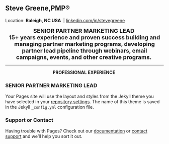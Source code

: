 ## Steve Greene,PMP&reg;&nbsp;
Location: <b>Raleigh, NC USA&nbsp;</b> | <a href="https://www.linkedin.com/in/stevegreene/">linkedin.com/in/stevegreene</a>

<p paraeid="{9d584332-5666-4e06-9d7b-11f6e784eca4}{228}" paraid="1293564751" style="text-align: center;"><span style="font-size:18px;"><strong>SENIOR PARTNER MARKETING LEAD&nbsp;</strong><br />
<b>15+ years experience and proven success building and managing partner marketing programs, developing partner lead pipeline through webinars, email campaigns, events, and other creative programs.&nbsp;</b></span></p>
<p></p>
<hr>
<p paraeid="{167e8fe1-fe30-48ea-9e21-31033872ace7}{168}" paraid="479438528" style="text-align: center;"><strong>PROFESSIONAL EXPERIENCE&nbsp;</strong></p>


### SENIOR PARTNER MARKETING LEAD

Your Pages site will use the layout and styles from the Jekyll theme you have selected in your [repository settings](https://github.com/Steve-Greene/CV/settings/pages). The name of this theme is saved in the Jekyll `_config.yml` configuration file.

### Support or Contact

Having trouble with Pages? Check out our [documentation](https://docs.github.com/categories/github-pages-basics/) or [contact support](https://support.github.com/contact) and we’ll help you sort it out.
